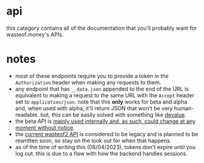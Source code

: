 # api

this category contains all of the documentation that you'll probably want for wasteof.money's APIs.

# notes
- most of these endpoints require you to provide a token in the `Authorization` header when making any requests to them.
- any endpoint that has `__data.json` appended to the end of the URL is equivalent to making a request to the same URL with the `Accept` header set to `application/json`. note that this **only** works for beta and alpha and, when used with alpha, it'll return JSON that won't be very human-readable. but, this can be easily solved with something like [devalue](https://github.com/Rich-Harris/devalue).
- the beta API is [mainly used internally and, as such, could change at any moment without notice](https://wasteof.money/posts/629eef086586aae544597fac).
- the [current wasteof2 API](https://api.wasteof.money) is considered to be legacy and is planned to be rewritten soon, so stay on the look out for when that happens.
- as of the time of writing this (08/04/2023), tokens don't expire until you log out. this is due to a flaw with how the backend handles sessions.